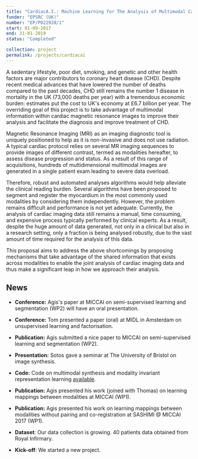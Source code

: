 ```yaml
---
title: "CardiacA.I.: Machine Learning for The Analysis of Multimodal Cardiac MR Images Used in The Diagnosis of Coronary Heart Disease"
funder: "EPSRC (UK)"
number: "EP/P022928/1"
start: 01-09-2017
end: 31-01-2019
status: "Completed"

collection: project
permalink: /projects/cardiacai
---
```


A sedentary lifestyle, poor diet, smoking, and genetic and other health factors
are major contributors to coronary heart disease (CHD). Despite recent medical
advances that have lowered the number of deaths compared to the past decades,
CHD still remains the number 1 disease in mortality in the UK (73,000 deaths per
year) with a tremendous economic burden: estimates put the cost to UK's economy
at £6.7 billion per year. The overriding goal of this project is to take
advantage of multimodal information within cardiac magnetic resonance images to
improve their analysis and facilitate the diagnosis and improve treatment of
CHD.

Magnetic Resonance Imaging (MRI) as an imaging diagnostic tool is uniquely
positioned to help as it is non-invasive and does not use radiation. A typical
cardiac protocol relies on several MR imaging sequences to provide images of
different contrast, termed as modalities hereafter, to assess disease
progression and status. As a result of this range of acquisitions, hundreds of
multidimensional multimodal images are generated in a single patient exam
leading to severe data overload.

Therefore, robust and automated analyses algorithms would help alleviate the
clinical reading burden. Several algorithms have been proposed to segment and
register the myocardium in the most commonly used modalities by considering them
independently. However, the problem remains difficult and performance is not yet
adequate. Currently, the analysis of cardiac imaging data still remains a
manual, time consuming, and expensive process typically performed by clinical
experts. As a result, despite the huge amount of data generated, not only in a
clinical but also in a research setting, only a fraction is being analysed
robustly, due to the vast amount of time required for the analysis of this data.

This proposal aims to address the above shortcomings by proposing mechanisms
that take advantage of the shared information that exists across modalities to
enable the joint analysis of cardiac imaging data and thus make a significant
leap in how we approach their analysis.

## News
* **Conference:** Agis's paper at MICCAI on semi-supervised learning and
  segmentation (WP2) will have an oral presentation.

* **Conference:** Tom presented a paper (oral) at MIDL in Amsterdam on
  unsupervised learning and factorisation.

* **Publication:** Agis submitted a nice paper to MICCAI on semi-supervised
  learning and segmentation (WP2).

* **Presentation:** Sotos gave a seminar at The University of Bristol on image
  synthesis.

* **Code:** Code on multimodal synthesis and modality invariant representation
  learning [available](https://github.com/agis85/multimodal_brain_synthesis).

* **Publication:** Agis presented his work (joined with Thomas) on learning
  mappings between modalities at MICCAI (WP1).

* **Publication:** Agis presented his work on learning mappings between
  modalities without pairing and co-registration at SASHIMI @ MICCAI 2017 (WP1).

* **Dataset**: Our data collection is growing. 40 patients data obtained from
  Royal Infirmary.

* **Kick-off**: We started a new project.

